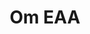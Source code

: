 ---
title: Om EAA 
description: Lär dig mer om EAA på Linköpings Universitet
layout: layouts/article.liquid
permalink: /sv/about/
tags: about
sideNavOrder: 1
topNavOrder: 1
---